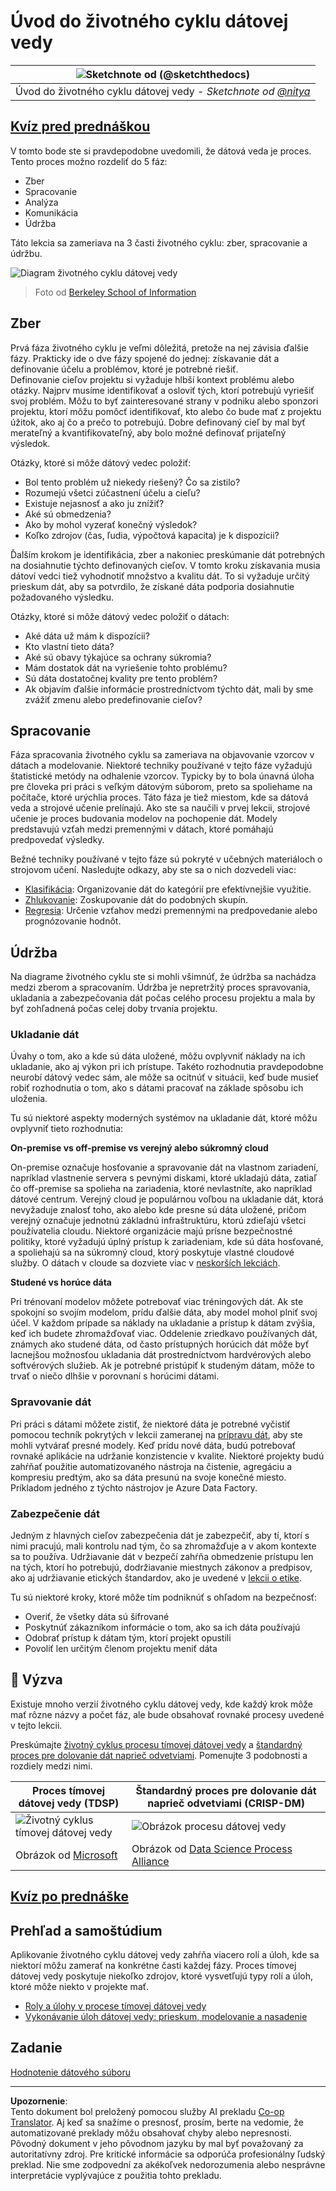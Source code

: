 <!--
CO_OP_TRANSLATOR_METADATA:
{
  "original_hash": "c368f8f2506fe56bca0f7be05c4eb71d",
  "translation_date": "2025-08-26T16:24:43+00:00",
  "source_file": "4-Data-Science-Lifecycle/14-Introduction/README.md",
  "language_code": "sk"
}
-->
# Úvod do životného cyklu dátovej vedy

|![ Sketchnote od [(@sketchthedocs)](https://sketchthedocs.dev) ](../../sketchnotes/14-DataScience-Lifecycle.png)|
|:---:|
| Úvod do životného cyklu dátovej vedy - _Sketchnote od [@nitya](https://twitter.com/nitya)_ |

## [Kvíz pred prednáškou](https://red-water-0103e7a0f.azurestaticapps.net/quiz/26)

V tomto bode ste si pravdepodobne uvedomili, že dátová veda je proces. Tento proces možno rozdeliť do 5 fáz:

- Zber
- Spracovanie
- Analýza
- Komunikácia
- Údržba

Táto lekcia sa zameriava na 3 časti životného cyklu: zber, spracovanie a údržbu.

![Diagram životného cyklu dátovej vedy](../../../../translated_images/data-science-lifecycle.a1e362637503c4fb0cd5e859d7552edcdb4aa629a279727008baa121f2d33f32.sk.jpg)  
> Foto od [Berkeley School of Information](https://ischoolonline.berkeley.edu/data-science/what-is-data-science/)

## Zber

Prvá fáza životného cyklu je veľmi dôležitá, pretože na nej závisia ďalšie fázy. Prakticky ide o dve fázy spojené do jednej: získavanie dát a definovanie účelu a problémov, ktoré je potrebné riešiť.  
Definovanie cieľov projektu si vyžaduje hlbší kontext problému alebo otázky. Najprv musíme identifikovať a osloviť tých, ktorí potrebujú vyriešiť svoj problém. Môžu to byť zainteresované strany v podniku alebo sponzori projektu, ktorí môžu pomôcť identifikovať, kto alebo čo bude mať z projektu úžitok, ako aj čo a prečo to potrebujú. Dobre definovaný cieľ by mal byť merateľný a kvantifikovateľný, aby bolo možné definovať prijateľný výsledok.

Otázky, ktoré si môže dátový vedec položiť:
- Bol tento problém už niekedy riešený? Čo sa zistilo?
- Rozumejú všetci zúčastnení účelu a cieľu?
- Existuje nejasnosť a ako ju znížiť?
- Aké sú obmedzenia?
- Ako by mohol vyzerať konečný výsledok?
- Koľko zdrojov (čas, ľudia, výpočtová kapacita) je k dispozícii?

Ďalším krokom je identifikácia, zber a nakoniec preskúmanie dát potrebných na dosiahnutie týchto definovaných cieľov. V tomto kroku získavania musia dátoví vedci tiež vyhodnotiť množstvo a kvalitu dát. To si vyžaduje určitý prieskum dát, aby sa potvrdilo, že získané dáta podporia dosiahnutie požadovaného výsledku.

Otázky, ktoré si môže dátový vedec položiť o dátach:
- Aké dáta už mám k dispozícii?
- Kto vlastní tieto dáta?
- Aké sú obavy týkajúce sa ochrany súkromia?
- Mám dostatok dát na vyriešenie tohto problému?
- Sú dáta dostatočnej kvality pre tento problém?
- Ak objavím ďalšie informácie prostredníctvom týchto dát, mali by sme zvážiť zmenu alebo predefinovanie cieľov?

## Spracovanie

Fáza spracovania životného cyklu sa zameriava na objavovanie vzorcov v dátach a modelovanie. Niektoré techniky používané v tejto fáze vyžadujú štatistické metódy na odhalenie vzorcov. Typicky by to bola únavná úloha pre človeka pri práci s veľkým dátovým súborom, preto sa spoliehame na počítače, ktoré urýchlia proces. Táto fáza je tiež miestom, kde sa dátová veda a strojové učenie prelínajú. Ako ste sa naučili v prvej lekcii, strojové učenie je proces budovania modelov na pochopenie dát. Modely predstavujú vzťah medzi premennými v dátach, ktoré pomáhajú predpovedať výsledky.

Bežné techniky používané v tejto fáze sú pokryté v učebných materiáloch o strojovom učení. Nasledujte odkazy, aby ste sa o nich dozvedeli viac:

- [Klasifikácia](https://github.com/microsoft/ML-For-Beginners/tree/main/4-Classification): Organizovanie dát do kategórií pre efektívnejšie využitie.
- [Zhlukovanie](https://github.com/microsoft/ML-For-Beginners/tree/main/5-Clustering): Zoskupovanie dát do podobných skupín.
- [Regresia](https://github.com/microsoft/ML-For-Beginners/tree/main/2-Regression): Určenie vzťahov medzi premennými na predpovedanie alebo prognózovanie hodnôt.

## Údržba

Na diagrame životného cyklu ste si mohli všimnúť, že údržba sa nachádza medzi zberom a spracovaním. Údržba je nepretržitý proces spravovania, ukladania a zabezpečovania dát počas celého procesu projektu a mala by byť zohľadnená počas celej doby trvania projektu.

### Ukladanie dát
Úvahy o tom, ako a kde sú dáta uložené, môžu ovplyvniť náklady na ich ukladanie, ako aj výkon pri ich prístupe. Takéto rozhodnutia pravdepodobne neurobí dátový vedec sám, ale môže sa ocitnúť v situácii, keď bude musieť robiť rozhodnutia o tom, ako s dátami pracovať na základe spôsobu ich uloženia.

Tu sú niektoré aspekty moderných systémov na ukladanie dát, ktoré môžu ovplyvniť tieto rozhodnutia:

**On-premise vs off-premise vs verejný alebo súkromný cloud**

On-premise označuje hosťovanie a spravovanie dát na vlastnom zariadení, napríklad vlastnenie servera s pevnými diskami, ktoré ukladajú dáta, zatiaľ čo off-premise sa spolieha na zariadenia, ktoré nevlastníte, ako napríklad dátové centrum. Verejný cloud je populárnou voľbou na ukladanie dát, ktorá nevyžaduje znalosť toho, ako alebo kde presne sú dáta uložené, pričom verejný označuje jednotnú základnú infraštruktúru, ktorú zdieľajú všetci používatelia cloudu. Niektoré organizácie majú prísne bezpečnostné politiky, ktoré vyžadujú úplný prístup k zariadeniam, kde sú dáta hosťované, a spoliehajú sa na súkromný cloud, ktorý poskytuje vlastné cloudové služby. O dátach v cloude sa dozviete viac v [neskorších lekciách](https://github.com/microsoft/Data-Science-For-Beginners/tree/main/5-Data-Science-In-Cloud).

**Studené vs horúce dáta**

Pri trénovaní modelov môžete potrebovať viac tréningových dát. Ak ste spokojní so svojím modelom, prídu ďalšie dáta, aby model mohol plniť svoj účel. V každom prípade sa náklady na ukladanie a prístup k dátam zvýšia, keď ich budete zhromažďovať viac. Oddelenie zriedkavo používaných dát, známych ako studené dáta, od často prístupných horúcich dát môže byť lacnejšou možnosťou ukladania dát prostredníctvom hardvérových alebo softvérových služieb. Ak je potrebné pristúpiť k studeným dátam, môže to trvať o niečo dlhšie v porovnaní s horúcimi dátami.

### Spravovanie dát
Pri práci s dátami môžete zistiť, že niektoré dáta je potrebné vyčistiť pomocou techník pokrytých v lekcii zameranej na [prípravu dát](https://github.com/microsoft/Data-Science-For-Beginners/tree/main/2-Working-With-Data/08-data-preparation), aby ste mohli vytvárať presné modely. Keď prídu nové dáta, budú potrebovať rovnaké aplikácie na udržanie konzistencie v kvalite. Niektoré projekty budú zahŕňať použitie automatizovaného nástroja na čistenie, agregáciu a kompresiu predtým, ako sa dáta presunú na svoje konečné miesto. Príkladom jedného z týchto nástrojov je Azure Data Factory.

### Zabezpečenie dát
Jedným z hlavných cieľov zabezpečenia dát je zabezpečiť, aby tí, ktorí s nimi pracujú, mali kontrolu nad tým, čo sa zhromažďuje a v akom kontexte sa to používa. Udržiavanie dát v bezpečí zahŕňa obmedzenie prístupu len na tých, ktorí ho potrebujú, dodržiavanie miestnych zákonov a predpisov, ako aj udržiavanie etických štandardov, ako je uvedené v [lekcii o etike](https://github.com/microsoft/Data-Science-For-Beginners/tree/main/1-Introduction/02-ethics).

Tu sú niektoré kroky, ktoré môže tím podniknúť s ohľadom na bezpečnosť:
- Overiť, že všetky dáta sú šifrované
- Poskytnúť zákazníkom informácie o tom, ako sa ich dáta používajú
- Odobrať prístup k dátam tým, ktorí projekt opustili
- Povoliť len určitým členom projektu meniť dáta

## 🚀 Výzva

Existuje mnoho verzií životného cyklu dátovej vedy, kde každý krok môže mať rôzne názvy a počet fáz, ale bude obsahovať rovnaké procesy uvedené v tejto lekcii.

Preskúmajte [životný cyklus procesu tímovej dátovej vedy](https://docs.microsoft.com/en-us/azure/architecture/data-science-process/lifecycle) a [štandardný proces pre dolovanie dát naprieč odvetviami](https://www.datascience-pm.com/crisp-dm-2/). Pomenujte 3 podobnosti a rozdiely medzi nimi.

|Proces tímovej dátovej vedy (TDSP)|Štandardný proces pre dolovanie dát naprieč odvetviami (CRISP-DM)|
|--|--|
|![Životný cyklus tímovej dátovej vedy](../../../../translated_images/tdsp-lifecycle2.e19029d598e2e73d5ef8a4b98837d688ec6044fe332c905d4dbb69eb6d5c1d96.sk.png) | ![Obrázok procesu dátovej vedy](../../../../translated_images/CRISP-DM.8bad2b4c66e62aa75278009e38e3e99902c73b0a6f63fd605a67c687a536698c.sk.png) |
| Obrázok od [Microsoft](https://docs.microsoft.comazure/architecture/data-science-process/lifecycle) | Obrázok od [Data Science Process Alliance](https://www.datascience-pm.com/crisp-dm-2/) |

## [Kvíz po prednáške](https://red-water-0103e7a0f.azurestaticapps.net/quiz/27)

## Prehľad a samoštúdium

Aplikovanie životného cyklu dátovej vedy zahŕňa viacero rolí a úloh, kde sa niektorí môžu zamerať na konkrétne časti každej fázy. Proces tímovej dátovej vedy poskytuje niekoľko zdrojov, ktoré vysvetľujú typy rolí a úloh, ktoré môže niekto v projekte mať.

* [Roly a úlohy v procese tímovej dátovej vedy](https://docs.microsoft.com/en-us/azure/architecture/data-science-process/roles-tasks)  
* [Vykonávanie úloh dátovej vedy: prieskum, modelovanie a nasadenie](https://docs.microsoft.com/en-us/azure/architecture/data-science-process/execute-data-science-tasks)

## Zadanie

[Hodnotenie dátového súboru](assignment.md)

---

**Upozornenie**:  
Tento dokument bol preložený pomocou služby AI prekladu [Co-op Translator](https://github.com/Azure/co-op-translator). Aj keď sa snažíme o presnosť, prosím, berte na vedomie, že automatizované preklady môžu obsahovať chyby alebo nepresnosti. Pôvodný dokument v jeho pôvodnom jazyku by mal byť považovaný za autoritatívny zdroj. Pre kritické informácie sa odporúča profesionálny ľudský preklad. Nie sme zodpovední za akékoľvek nedorozumenia alebo nesprávne interpretácie vyplývajúce z použitia tohto prekladu.